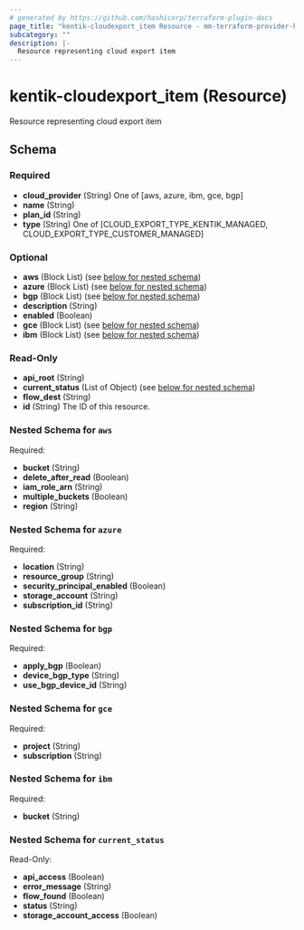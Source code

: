 ```yaml
---
# generated by https://github.com/hashicorp/terraform-plugin-docs
page_title: "kentik-cloudexport_item Resource - mm-terraform-provider-kentik-cloudexport"
subcategory: ""
description: |-
  Resource representing cloud export item
---
```


# kentik-cloudexport_item (Resource)

Resource representing cloud export item



<!-- schema generated by tfplugindocs -->
## Schema

### Required

- **cloud_provider** (String) One of [aws, azure, ibm, gce, bgp]
- **name** (String)
- **plan_id** (String)
- **type** (String) One of [CLOUD_EXPORT_TYPE_KENTIK_MANAGED, CLOUD_EXPORT_TYPE_CUSTOMER_MANAGED]

### Optional

- **aws** (Block List) (see [below for nested schema](#nestedblock--aws))
- **azure** (Block List) (see [below for nested schema](#nestedblock--azure))
- **bgp** (Block List) (see [below for nested schema](#nestedblock--bgp))
- **description** (String)
- **enabled** (Boolean)
- **gce** (Block List) (see [below for nested schema](#nestedblock--gce))
- **ibm** (Block List) (see [below for nested schema](#nestedblock--ibm))

### Read-Only

- **api_root** (String)
- **current_status** (List of Object) (see [below for nested schema](#nestedatt--current_status))
- **flow_dest** (String)
- **id** (String) The ID of this resource.

<a id="nestedblock--aws"></a>
### Nested Schema for `aws`

Required:

- **bucket** (String)
- **delete_after_read** (Boolean)
- **iam_role_arn** (String)
- **multiple_buckets** (Boolean)
- **region** (String)


<a id="nestedblock--azure"></a>
### Nested Schema for `azure`

Required:

- **location** (String)
- **resource_group** (String)
- **security_principal_enabled** (Boolean)
- **storage_account** (String)
- **subscription_id** (String)


<a id="nestedblock--bgp"></a>
### Nested Schema for `bgp`

Required:

- **apply_bgp** (Boolean)
- **device_bgp_type** (String)
- **use_bgp_device_id** (String)


<a id="nestedblock--gce"></a>
### Nested Schema for `gce`

Required:

- **project** (String)
- **subscription** (String)


<a id="nestedblock--ibm"></a>
### Nested Schema for `ibm`

Required:

- **bucket** (String)


<a id="nestedatt--current_status"></a>
### Nested Schema for `current_status`

Read-Only:

- **api_access** (Boolean)
- **error_message** (String)
- **flow_found** (Boolean)
- **status** (String)
- **storage_account_access** (Boolean)


